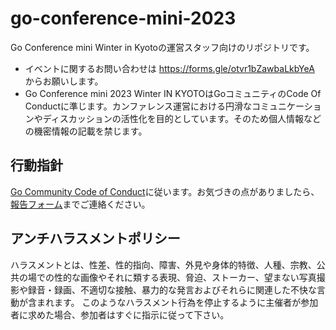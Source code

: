 # go-conference-mini-2023

Go Conference mini Winter in Kyotoの運営スタッフ向けのリポジトリです。

* イベントに関するお問い合わせは https://forms.gle/otvr1bZawbaLkbYeA からお願いします。
* Go Conference mini 2023 Winter IN KYOTOはGoコミュニティのCode Of Conductに準じます。カンファレンス運営における円滑なコミュニケーションやディスカッションの活性化を目的としています。そのため個人情報などの機密情報の記載を禁じます。

## 行動指針

[Go Community Code of Conduct](https://golang.org/conduct)に従います。お気づきの点がありましたら、[報告フォーム](https://docs.google.com/forms/d/e/1FAIpQLSfwEJBETb7giUjmIpuyKD5Vc9kpqqnYE9WuDOuqG11pu6TxzA/viewform)までご連絡ください。

## アンチハラスメントポリシー

ハラスメントとは、性差、性的指向、障害、外見や身体的特徴、人種、宗教、公共の場での性的な画像やそれに類する表現、脅迫、ストーカー、望まない写真撮影や録音・録画、不適切な接触、暴力的な発言およびそれらに関連した不快な言動が含まれます。 このようなハラスメント行為を停止するように主催者が参加者に求めた場合、参加者はすぐに指示に従って下さい。
